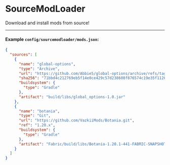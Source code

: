 # SourceModLoader

Download and install mods from source!

---

#### Example `config/sourcemodloader/mods.json`:

```json
{
  "sources": [
    {
      "name": "global-options",
      "type": "Archive",
      "url": "https://github.com/Abbie5/global-options/archive/refs/tags/v1.0.tar.gz",
      "sha256": "71bbd4c212769eb5f14e0ce429c57d238608f876574c19e35f11264c1b3b5de7",
      "buildsystem": {
        "type": "Gradle"
      },
      "artifact": "build/libs/global_options-1.0.jar"
    },
    {
      "name": "botania",
      "type": "Git",
      "url": "https://github.com/VazkiiMods/Botania.git",
      "ref": "1.20.x",
      "buildsystem": {
        "type": "Gradle"
      },
      "artifact": "Fabric/build/libs/Botania-1.20.1-441-FABRIC-SNAPSHOT.jar"
    }
  ]
}
```
